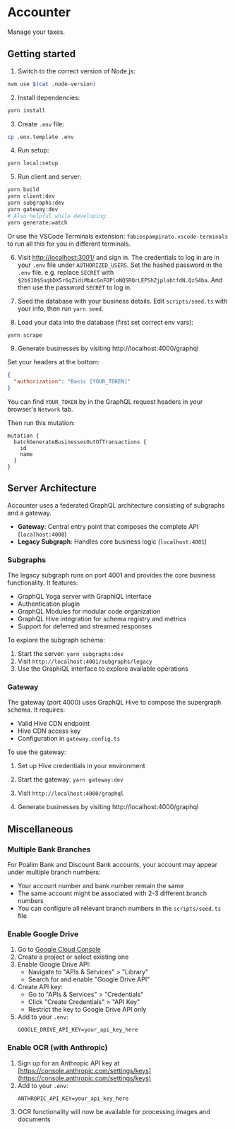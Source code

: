 # Accounter

Manage your taxes.

## Getting started

1. Switch to the correct version of Node.js:

```sh
nvm use $(cat .node-version)
```

2. Install dependencies:

```sh
yarn install
```

3. Create `.env` file:

```sh
cp .env.template .env
```

4. Run setup:

```sh
yarn local:setup
```

5. Run client and server:

```sh
yarn build
yarn client:dev
yarn subgraphs:dev
yarn gateway:dev
# Also helpful while developing:
yarn generate:watch
```

Or use the VSCode Terminals extension: `fabiospampinato.vscode-terminals` to run all this for you in
different terminals.

6. Visit [http://localhost:3001/](http://localhost:3001/) and sign in. The credentials to log in are
   in your `.env` file under `AUTHORIZED_USERS`. Set the hashed password in the `.env` file. e.g.
   replace `SECRET` with `$2b$10$SuqbDX5r6qZidiMbAcGnFOPloNQSRQrLEPShZjplabtfdN.QzS4ba`. And then
   use the password `SECRET` to log in.

7. Seed the database with your business details. Edit `scripts/seed.ts` with your info, then run
   `yarn seed`.

8. Load your data into the database (first set correct env vars):

```sh
yarn scrape
```

9. Generate businesses by visiting http://localhost:4000/graphql

Set your headers at the bottom:

```json
{
  "authorization": "Basic [YOUR_TOKEN]"
}
```

You can find `YOUR_TOKEN` by in the GraphQL request headers in your browser's `Network` tab.

Then run this mutation:

```gql
mutation {
  batchGenerateBusinessesOutOfTransactions {
    id
    name
  }
}
```

## Server Architecture

Accounter uses a federated GraphQL architecture consisting of subgraphs and a gateway.

- **Gateway**: Central entry point that composes the complete API (`localhost:4000`)
- **Legacy Subgraph**: Handles core business logic (`localhost:4001`)

### Subgraphs

The legacy subgraph runs on port 4001 and provides the core business functionality. It features:

- GraphQL Yoga server with GraphiQL interface
- Authentication plugin
- GraphQL Modules for modular code organization
- GraphQL Hive integration for schema registry and metrics
- Support for deferred and streamed responses

To explore the subgraph schema:

1. Start the server: `yarn subgraphs:dev`
2. Visit `http://localhost:4001/subgraphs/legacy`
3. Use the GraphiQL interface to explore available operations

### Gateway

The gateway (port 4000) uses GraphQL Hive to compose the supergraph schema. It requires:

- Valid Hive CDN endpoint
- Hive CDN access key
- Configuration in `gateway.config.ts`

To use the gateway:

1. Set up Hive credentials in your environment
2. Start the gateway: `yarn gateway:dev`
3. Visit `http://localhost:4000/graphql`

4. Generate businesses by visiting http://localhost:4000/graphql

## Miscellaneous

### Multiple Bank Branches

For Poalim Bank and Discount Bank accounts, your account may appear under multiple branch numbers:

- Your account number and bank number remain the same
- The same account might be associated with 2-3 different branch numbers
- You can configure all relevant branch numbers in the `scripts/seed.ts` file

### Enable Google Drive

1. Go to [Google Cloud Console](https://console.cloud.google.com/)
2. Create a project or select existing one
3. Enable Google Drive API:
   - Navigate to "APIs & Services" > "Library"
   - Search for and enable "Google Drive API"
4. Create API key:
   - Go to "APIs & Services" > "Credentials"
   - Click "Create Credentials" > "API Key"
   - Restrict the key to Google Drive API only
5. Add to your `.env`:
   ```
   GOOGLE_DRIVE_API_KEY=your_api_key_here
   ```

### Enable OCR (with Anthropic)

1. Sign up for an Anthropic API key at
   [https://console.anthropic.com/settings/keys](https://console.anthropic.com/settings/keys)
2. Add to your `.env`:
   ```
   ANTHROPIC_API_KEY=your_api_key_here
   ```
3. OCR functionality will now be available for processing images and documents
